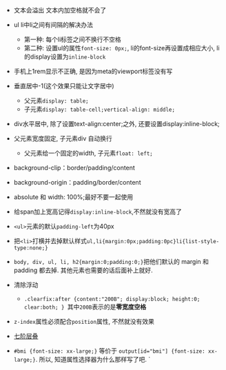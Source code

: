 - 文本会溢出 文本内加空格就不会了
- ul li中li之间有间隔的解决办法
  - 第一种: 每个li标签之间不换行不空格
  - 第二种: 设置ul的属性`font-size: 0px;`, li的font-size再设置成相应大小, li的display设置为`inline-block`
- 手机上1rem显示不正确, 是因为meta的viewport标签没有写
- 垂直居中-1(这个效果只能让文字居中)
  - 父元素`display: table;`
  - 子元素`display: table-cell;vertical-align: middle;`
- div水平居中, 除了设置text-align:center;之外, 还要设置display:inline-block;
- 父元素宽度固定, 子元素div 自动换行
  - 父元素给一个固定的width, 子元素`float: left;`
- background-clip：border/padding/content
- background-origin：padding/border/content
- absolute 和 width: 100%;最好不要一起使用


- 给span加上宽高记得`display:inline-block`,不然就没有宽高了
- `<ul>`元素的默认`padding-left`为40px
- 把`<li>`打横并去掉默认样式`ul,li{margin:0px;padding:0pc}li{list-style-type:none;}`
- `body, div, ul, li, h2{margin:0;padding:0;}`把他们默认的 margin 和 padding 都去掉. 其他元素也需要的话后面补上就好. 
- 清除浮动
  - `.clearfix:after {content:"200B"; display:block; height:0; clear:both; } `其中`200B`表示的是**零宽度空格**
- `z-index`属性必须配合`position`属性, 不然就没有效果
- [七阶层叠](https://mp.weixin.qq.com/s?__biz=MzAxODE2MjM1MA==&mid=2651550819&idx=1&sn=7693f3c2a9d925bf069a08de90705682&scene=0&key=b28b03434249256b78385a9bad723fa032e7da49cd3e9861779e261bf273a1753340dd993b402eef62e1ce81a9333766&ascene=0&uin=NjA4MTU0NDU%3D&devicetype=iMac+MacBookPro12%2C1+OSX+OSX+10.11.3+build(15D21)&version=11020201&pass_ticket=Mq3pM%2BhKwDJAvg6MdIjqM%2BvoelYSvVTHTHvGcLxEm8U%3D)
- `#bmi {font-size: xx-large;}` 等价于 `output[id="bmi"] {font-size: xx-large;}`. 所以, 知道属性选择器为什么那样写了吧. `

